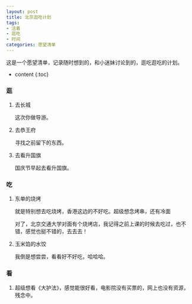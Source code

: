 ```yaml
---
layout: post
title: 北京逛吃计划
tags:
- 活着
- 逛吃
- 时间
categories: 愿望清单
---
```


这是一个愿望清单，记录随时想到的，和小迷妹讨论到的，逛吃逛吃的计划。




* content
{:toc}

### 逛

1. 去长城
   
   这次你做导游。

2. 去恭王府
   
   寻找之前留下的东西。

3. 去看升国旗
   
   国庆节早起去看升国旗。

### 吃

1. 东单的烧烤
   
   就是特别想去吃烧烤，香港这边的不好吃。超级想念烤串，还有冷面
   
   对了，北京交通大学对面有个烧烤店，我记得之前上课的时候去吃过，也不错，感觉也挺不错的，去去去！

2. 玉米馅的水饺

	我倒是想尝尝，看看好不好吃，哈哈哈。

### 看

1. 超级想看《大护法》，感觉能很好看，电影院没有买票的，网上也没有资源，残念中。
